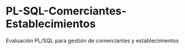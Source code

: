 # PL-SQL-Comerciantes-Establecimientos
Evaluación PL/SQL para gestión de comerciantes y establecimientos
